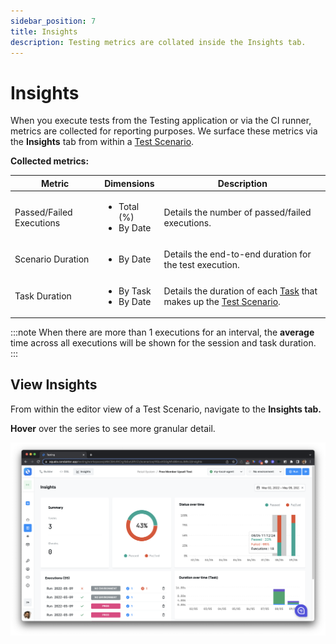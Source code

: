 ```yaml
---
sidebar_position: 7
title: Insights
description: Testing metrics are collated inside the Insights tab.
---
```


# Insights

When you execute tests from the Testing application or via the CI runner, metrics are collected for reporting purposes. We surface these metrics via the **Insights** tab from within a [Test Scenario](building-tests/test-scenarios).

**Collected metrics:**

| Metric                   | Dimensions                                  | Description                                                                                                                 |
| ------------------------ | ------------------------------------------- | --------------------------------------------------------------------------------------------------------------------------- |
| Passed/Failed Executions | <ul><li>Total (%)</li><li>By Date</li></ul> | Details the number of passed/failed executions.                                                                             |
| Scenario Duration        | <ul><li>By Date</li></ul>                   | Details the end-to-end duration for the test execution.                                                                     |
| Task Duration            | <ul><li>By Task</li><li>By Date</li></ul>   | Details the duration of each [Task](building-tests/tasks) that makes up the [Test Scenario](building-tests/test-scenarios). |

:::note
When there are more than 1 executions for an interval, the **average** time across all executions will be shown for the session and task duration.
:::

## View Insights

From within the editor view of a Test Scenario, navigate to the **Insights tab.**

**Hover** over the series to see more granular detail. 

![](<../assets/image (75).png>)
